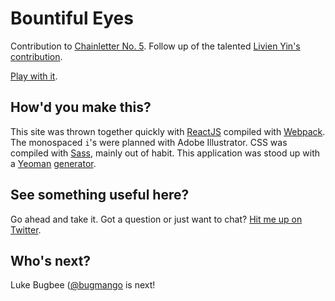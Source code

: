# Bountiful Eyes

Contribution to [Chainletter No. 5](http://chain-letter.org/Chainletter-No-5). Follow up of the talented [Livien Yin's](http://livienyin.tumblr.com/) [contribution](https://instagram.com/p/4GPM39mGl3/).

[Play with it](http://andrewliebchen.github.io/bountiful-eyes/).

## How'd you make this?

This site was thrown together quickly with [ReactJS](http://facebook.github.io/react/) compiled with [Webpack](http://webpack.github.io/). The monospaced `i`'s were planned with Adobe Illustrator. CSS was compiled with [Sass](http://sass-lang.com/), mainly out of habit. This application was stood up with a [Yeoman](http://yeoman.io/) [generator](https://github.com/newtriks/generator-react-webpack).

## See something useful here?

Go ahead and take it. Got a question or just want to chat? [Hit me up on Twitter](https://twitter.com/andrewliebchen).

## Who's next?

Luke Bugbee ([@bugmango](https://twitter.com/bugmango) is next!

